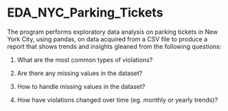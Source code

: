 # EDA_NYC_Parking_Tickets
The program performs exploratory data analysis on parking tickets in New York City, using pandas, on data acquired from a CSV file to produce a report that shows trends and insights gleaned from the following questions:

1. What are the most common types of violations?

2. Are there any missing values in the dataset?

3. How to handle missing values in the dataset?

4. How have violations changed over time (eg. monthly or yearly trends)?